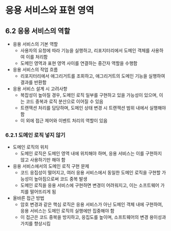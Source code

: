 # 응용 서비스와 표현 영역

## 6.2 응용 서비스의 역할

- 응용 서비스의 기본 역할
    - 사용자의 요청에 따라 기능을 실행하고, 리포지터리에서 도메인 객체를 사용하여 이를 처리함
    - 도메인 영역과 표현 영역 사이를 연결하는 중간자 역할을 수행함
- 응용 서비스의 작업 흐름
    - 리포지터리에서 애그리거트를 조회하고, 애그리거트의 도메인 기능을 실행하여 결과를 반환함
- 응용 서비스 설계 시 고려사항
    - 복잡성이 높아질 경우, 도메인 로직 일부를 구현하고 있을 가능성이 있으며, 이는 코드 중복과 로직 분산으로 이어질 수 있음
    - 트랜잭션 처리를 담당하며, 도메인 상태 변경 시 트랜잭션 범위 내에서 실행해야 함
    - 이 외에 접근 제어와 이벤트 처리의 역할이 있음

### 6.2.1 도메인 로직 넣지 않기

- 도메인 로직의 위치
    - 도메인 로직은 도메인 영역 내에 위치해야 하며, 응용 서비스는 이를 구현하지 않고 사용하기만 해야 함
- 응용 서비스에서의 도메인 로직 구현 문제
    - 코드 응집성이 떨어지고, 여러 응용 서비스에서 동일한 도메인 로직을 구현할 가능성이 높아짐으로써 코드 중복 발생
    - 도메인 로직을 응용 서비스에 구현하면 변경이 어려워지고, 이는 소프트웨어 가치를 떨어뜨리게 됨
- 올바른 접근 방법
    - 암호 변경과 같은 핵심 로직은 응용 서비스가 아닌 도메인 객체 내에 구현하여, 응용 서비스는 도메인 로직의 실행에만 집중해야 함
    - 이 접근은 코드 중복을 방지하고, 응집도를 높이며, 소프트웨어의 변경 용이성과 가치를 향상시킴